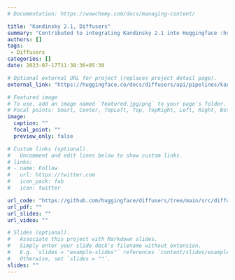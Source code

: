 ```yaml
---
# Documentation: https://wowchemy.com/docs/managing-content/

title: "Kandinsky 2.1, Diffusers"
summary: "Contributed to integrating Kandinsky 2.1 into Huggingface :hugging_face:, Diffusers :firecracker:"
authors: []
tags:
 - Diffusers
categories: []
date: 2023-07-17T11:38:36+05:30

# Optional external URL for project (replaces project detail page).
external_link: "https://huggingface.co/docs/diffusers/api/pipelines/kandinsky"

# Featured image
# To use, add an image named `featured.jpg/png` to your page's folder.
# Focal points: Smart, Center, TopLeft, Top, TopRight, Left, Right, BottomLeft, Bottom, BottomRight.
image:
  caption: ""
  focal_point: ""
  preview_only: false

# Custom links (optional).
#   Uncomment and edit lines below to show custom links.
# links:
# - name: Follow
#   url: https://twitter.com
#   icon_pack: fab
#   icon: twitter

url_code: "https://github.com/huggingface/diffusers/tree/main/src/diffusers/pipelines/kandinsky"
url_pdf: ""
url_slides: ""
url_video: ""

# Slides (optional).
#   Associate this project with Markdown slides.
#   Simply enter your slide deck's filename without extension.
#   E.g. `slides = "example-slides"` references `content/slides/example-slides.md`.
#   Otherwise, set `slides = ""`.
slides: ""
---
```

